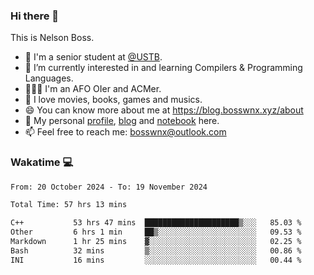 ### Hi there 👋

<!--
**bosswnx/bosswnx** is a ✨ _special_ ✨ repository because its `README.md` (this file) appears on your GitHub profile.

Here are some ideas to get you started:

- 🔭 I’m currently working on ...
- 🌱 I’m currently learning ...
- 👯 I’m looking to collaborate on ...
- 🤔 I’m looking for help with ...
- 💬 Ask me about ...
- 📫 How to reach me: ...
- 😄 Pronouns: ...
- ⚡ Fun fact: ...
-->

This is Nelson Boss.

- 🏫 I'm a senior student at [@USTB](https://www.ustb.edu.cn/).
- 🌱 I’m currently interested in and learning Compilers & Programming Languages.
- 🧑🏻‍💻 I'm an AFO OIer and ACMer.
- 🥰 I love movies, books, games and musics.
- 😄 You can know more about me at https://blog.bosswnx.xyz/about
- 🔗 My personal [profile](https://bosswnx.xyz), [blog](https://blog.bosswnx.xyz) and [notebook](https://note.bosswnx.xyz) here.
- 📫 Feel free to reach me: bosswnx@outlook.com

### Wakatime 💻

<!--START_SECTION:waka-->

```txt
From: 20 October 2024 - To: 19 November 2024

Total Time: 57 hrs 13 mins

C++           53 hrs 47 mins  █████████████████████▒░░░   85.03 %
Other         6 hrs 1 min     ██▒░░░░░░░░░░░░░░░░░░░░░░   09.53 %
Markdown      1 hr 25 mins    ▓░░░░░░░░░░░░░░░░░░░░░░░░   02.25 %
Bash          32 mins         ▒░░░░░░░░░░░░░░░░░░░░░░░░   00.86 %
INI           16 mins         ░░░░░░░░░░░░░░░░░░░░░░░░░   00.44 %
```

<!--END_SECTION:waka-->
